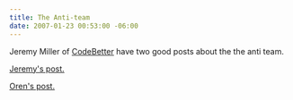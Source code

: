 ```yaml
---
title: The Anti-team
date: 2007-01-23 00:53:00 -06:00
---
```


Jeremy Miller of [CodeBetter](http://www.ayende.com) have two good posts about the the anti team.

[Jeremy's post.](http://codebetter.com/blogs/jeremy.miller/archive/2007/01/21/The-Anti-Team.aspx)

[Oren's post.](/controlpanel/blogs/posteditor.aspx/http%3a//www.ayende.com/Blog/CommentView%2cguid%2cB4968C2F-8B5E-4D12-A1E2-0BFC835A0971.aspx%2390367320-1a15-4aaa-864e-451f4ae01c4d)
